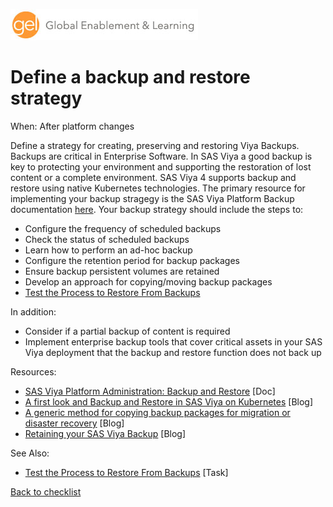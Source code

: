![Global Enablement & Learning](/img/gel_banner_logo_tech-partners.jpg)

# Define a backup and restore strategy

<!--
SortString: 0250
Description: Define a backup and restore strategy
Tags: Initial,New,Done
Topic: SAS Administration
Essential: Yes
Authors: David Stern,Michael Erickson,Gerry Nelson
-->
When: After platform changes

Define a strategy for creating, preserving and restoring Viya Backups. Backups are critical in Enterprise Software. In SAS Viya a good backup is key to protecting your environment and supporting the restoration of lost content or a complete environment. SAS Viya 4 supports backup and restore using native Kubernetes technologies. The primary resource for implementing your backup stragegy is the SAS Viya Platform Backup documentation [here](https://go.documentation.sas.com/doc/en/sasadmincdc/default/calbr/titlepage.htm). Your backup strategy should include the steps to:

* Configure the frequency of scheduled backups
* Check the status of scheduled backups
* Learn how to perform an ad-hoc backup
* Configure the retention period for backup packages
* Ensure backup persistent volumes are retained
* Develop an approach for copying/moving backup packages
* [Test the Process to Restore From Backups](./test_restore_process.md)

In addition:

* Consider if a partial backup of content is required
* Implement enterprise backup tools that cover critical assets in your SAS Viya deployment that the backup and restore function does not back up

Resources:

* [SAS Viya Platform Administration: Backup and Restore](https://go.documentation.sas.com/doc/en/sasadmincdc/default/calbr/titlepage.htm) [Doc]
* [A first look and Backup and Restore in SAS Viya on Kubernetes](https://communities.sas.com/t5/SAS-Communities-Library/A-first-look-and-Backup-and-Restore-in-SAS-Viya-on-Kubernetes/ta-p/740634) [Blog]
* [A generic method for copying backup packages for migration or disaster recovery](
https://communities.sas.com/t5/SAS-Communities-Library/A-generic-method-for-copying-backup-packages-for-migration-or/ta-p/765158) [Blog]
* [Retaining your SAS Viya Backup](
https://communities.sas.com/t5/SAS-Communities-Library/Retaining-your-SAS-Viya-Backup/ta-p/845138) [Blog]

See Also:

* [Test the Process to Restore From Backups](./test_restore_process.md) [Task]


[Back to checklist](../checklist.md)
